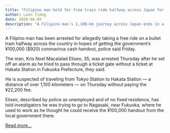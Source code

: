 ```yaml
---
title: "Filipino man held for free train ride halfway across Japan for coronavirus cash"
author: Leon Timog
date: 2020-06-05
description: "A Filipino man's 1,100-km journey across Japan ends in a police station"
---
```

A Filipino man has been arrested for allegedly taking a free ride on a bullet train halfway across the country in hopes of getting the government’s ¥100,000 ($920) coronavirus cash handout, police said Friday.

The man, Kris Noel Macalalad Eliseo, 35, was arrested Thursday after he set off an alarm as he tried to pass through a ticket gate without a ticket at Hakata Station in Fukuoka Prefecture, they said.

He is suspected of traveling from Tokyo Station to Hakata Station — a distance of over 1,100 kilometers — on Thursday without paying the ¥22,200 fee.

Eliseo, described by police as unemployed and of no fixed residence, has told investigators he was trying to go to Nagasaki, near Fukuoka, where he used to work as he thought he could receive the ¥100,000 handout from the local government there.

[Read more...](https://www.japantimes.co.jp/news/2020/06/05/national/crime-legal/free-train-ride-japan-coronavirus-handout/)

